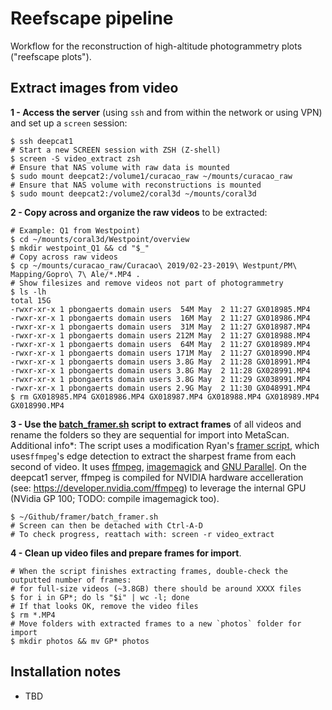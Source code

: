 # Reefscape pipeline

Workflow for the reconstruction of high-altitude photogrammetry plots ("reefscape plots"). 

## Extract images from video

**1 - Access the server** (using `ssh` and from within the network or using VPN) and set up a `screen` session:

```shell
$ ssh deepcat1
# Start a new SCREEN session with ZSH (Z-shell)
$ screen -S video_extract zsh
# Ensure that NAS volume with raw data is mounted
$ sudo mount deepcat2:/volume1/curacao_raw ~/mounts/curacao_raw
# Ensure that NAS volume with reconstructions is mounted
$ sudo mount deepcat2:/volume2/coral3d ~/mounts/coral3d
```

**2 - Copy across and organize the raw videos** to be extracted:

```shell
# Example: Q1 from Westpoint)
$ cd ~/mounts/coral3d/Westpoint/overview
$ mkdir westpoint_Q1 && cd "$_"
# Copy across raw videos
$ cp ~/mounts/curacao_raw/Curacao\ 2019/02-23-2019\ Westpunt/PM\ Mapping/Gopro\ 7\ Ale/*.MP4 .
# Show filesizes and remove videos not part of photogrammetry
$ ls -lh
total 15G
-rwxr-xr-x 1 pbongaerts domain users  54M May  2 11:27 GX018985.MP4
-rwxr-xr-x 1 pbongaerts domain users  16M May  2 11:27 GX018986.MP4
-rwxr-xr-x 1 pbongaerts domain users  31M May  2 11:27 GX018987.MP4
-rwxr-xr-x 1 pbongaerts domain users 212M May  2 11:27 GX018988.MP4
-rwxr-xr-x 1 pbongaerts domain users  64M May  2 11:27 GX018989.MP4
-rwxr-xr-x 1 pbongaerts domain users 171M May  2 11:27 GX018990.MP4
-rwxr-xr-x 1 pbongaerts domain users 3.8G May  2 11:28 GX018991.MP4
-rwxr-xr-x 1 pbongaerts domain users 3.8G May  2 11:28 GX028991.MP4
-rwxr-xr-x 1 pbongaerts domain users 3.8G May  2 11:29 GX038991.MP4
-rwxr-xr-x 1 pbongaerts domain users 2.9G May  2 11:30 GX048991.MP4
$ rm GX018985.MP4 GX018986.MP4 GX018987.MP4 GX018988.MP4 GX018989.MP4 GX018990.MP4
```

**3 - Use the [batch_framer.sh]([source](https://github.com/pimbongaerts/framer/blob/master/batch_framer.sh)) script to extract frames** of all videos and rename the folders so they are sequential for import into MetaScan.  Additional info*: The script uses a modification Ryan's [framer script](https://github.com/ryanbooker/framer), which uses`ffmpeg`'s edge detection to extract the sharpest frame from each second of video. It uses [ffmpeg](https://ffmpeg.org), [imagemagick](https://www.imagemagick.org) and [GNU Parallel](https://www.gnu.org/software/parallel/). On the deepcat1 server, ffmpeg is compiled for NVIDIA hardware accelleration (see: https://developer.nvidia.com/ffmpeg) to leverage the internal GPU (NVidia GP 100; TODO: compile imagemagick too).

```shell
$ ~/Github/framer/batch_framer.sh
# Screen can then be detached with Ctrl-A-D
# To check progress, reattach with: screen -r video_extract
```

**4 - Clean up video files and prepare frames for import**.

```shell
# When the script finishes extracting frames, double-check the outputted number of frames:
# for full-size videos (~3.8GB) there should be around XXXX files
$ for i in GP*; do ls "$i" | wc -l; done
# If that looks OK, remove the video files
$ rm *.MP4
# Move folders with extracted frames to a new `photos` folder for import
$ mkdir photos && mv GP* photos
```



## Installation notes

* TBD